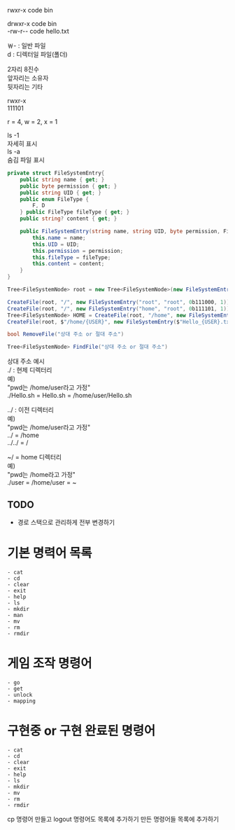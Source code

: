 rwxr-x code bin

drwxr-x code bin  
-rw-r-- code hello.txt

￦- : 일반 파일  
d : 디렉터일 파일(폴더)

2자리 8진수  
앞자리는 소유자  
뒷자리는 기타

rwxr-x  
111101

r = 4, w = 2, x = 1

ls -1  
자세히 표시  
ls -a  
숨김 파일 표시

```cs
private struct FileSystemEntry{
    public string name { get; }
    public byte permission { get; }
    public string UID { get; }
    public enum FileType { 
        F, D 
    } public FileType fileType { get; }
    public string? content { get; }

    public FileSystemEntry(string name, string UID, byte permission, FileType fileType, string? content = null){
        this.name = name;
        this.UID = UID;
        this.permission = permission;
        this.fileType = fileType;
        this.content = content;
    }
}
```

```cs
Tree<FileSystemNode> root = new Tree<FileSystemNode>(new FileSystemEntry("/", "root", 0b111101, 1));

CreateFile(root, "/", new FileSystemEntry("root", "root", 0b111000, 1));
CreateFile(root, "/", new FileSystemEntry("home", "root", 0b111101, 1));
Tree<FileSystemNode> HOME = CreateFile(root, "/home", new FileSystemEntry($"{USER}", USER, 0b111101, 1));
CreateFile(root, $"/home/{USER}", new FileSystemEntry($"Hello_{USER}.txt", "root", 0b111111, 0, $"Hello, {USER}!"));
```

```cs
bool RemoveFile("상대 주소 or 절대 주소")

Tree<FileSystemNode> FindFile("상대 주소 or 절대 주소")
```


상대 주소 예시  
./ : 현제 디렉터리  
예)  
"pwd는 /home/user라고 가정"  
./Hello.sh = Hello.sh = /home/user/Hello.sh


../ : 이전 디렉터리  
예)  
"pwd는 /home/user라고 가정"  
../ = /home  
../../ = /


~/ = home 디렉터리  
예)  
"pwd는 /home라고 가정"  
./user = /home/user = ~

## TODO
- 경로 스택으로 관리하게 전부 변경하기

# 기본 명력어 목록
    - cat
    - cd
    - clear
    - exit
    - help
    - ls
    - mkdir
    - man
    - mv
    - rm
    - rmdir

# 게임 조작 명령어
    - go
    - get
    - unlock
    - mapping

# 구현중 or 구현 완료된 명령어
    - cat
    - cd
    - clear
    - exit
    - help
    - ls
    - mkdir
    - mv
    - rm
    - rmdir

cp 명령어 만들고
logout 명령어도 목록에 추가하기
만든 명령어들 목록에 추가하기